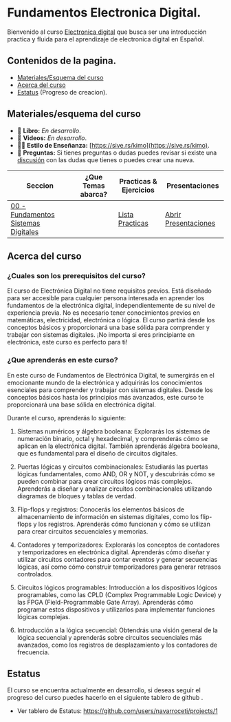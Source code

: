 # Fundamentos Electronica Digital.

Bienvenido al curso [Electronica digital]() que busca ser una introducción practica y fluida para el aprendizaje de electronica digital en Español.

## Contenidos de la pagina.

* [Materiales/Esquema del curso]()
* [Acerca del curso]()
* [Estatus]() (Progreso de creacion).


## Materiales/esquema del curso

* 📖 **Libro:** *En desarrollo*.
* 🎥 **Videos:** *En desarrollo*.
* 🏃‍♂️ **Estilo de Enseñanza:** [https://sive.rs/kimo](https://sive.rs/kimo).
* 🤔 **Preguntas:** Si tienes preguntas o dudas puedes revisar si existe una [discusión](https://github.com/navarroceti/electronica_digital/discussions) con las dudas que tienes o puedes crear una nueva.

| **Seccion** | **¿Que Temas abarca?** | **Practicas & Ejercicios** | **Presentaciones** |
| ----- | ----- | ----- | ----- |
| [00 - Fundamentos Sistemas Digitales]() |  | [Lista Practicas]() | [Abrir Presentaciones]() |


## Acerca del curso

### ¿Cuales son los prerequisitos del curso?

El curso de Electrónica Digital no tiene requisitos previos. Está diseñado para ser accesible para cualquier persona interesada en aprender los fundamentos de la electrónica digital, independientemente de su nivel de experiencia previa. No es necesario tener conocimientos previos en matemáticas, electricidad, electrónica o lógica. El curso partirá desde los conceptos básicos y proporcionará una base sólida para comprender y trabajar con sistemas digitales. ¡No importa si eres principiante en electrónica, este curso es perfecto para ti!

### ¿Que aprenderás en este curso?

En este curso de Fundamentos de Electrónica Digital, te sumergirás en el emocionante mundo de la electrónica y adquirirás los conocimientos esenciales para comprender y trabajar con sistemas digitales. Desde los conceptos básicos hasta los principios más avanzados, este curso te proporcionará una base sólida en electrónica digital.

Durante el curso, aprenderás lo siguiente:

1. Sistemas numéricos y álgebra booleana: Explorarás los sistemas de numeración binario, octal y hexadecimal, y comprenderás cómo se aplican en la electrónica digital. También aprenderás álgebra booleana, que es fundamental para el diseño de circuitos digitales.

2. Puertas lógicas y circuitos combinacionales: Estudiarás las puertas lógicas fundamentales, como AND, OR y NOT, y descubrirás cómo se pueden combinar para crear circuitos lógicos más complejos. Aprenderás a diseñar y analizar circuitos combinacionales utilizando diagramas de bloques y tablas de verdad.

3. Flip-flops y registros: Conocerás los elementos básicos de almacenamiento de información en sistemas digitales, como los flip-flops y los registros. Aprenderás cómo funcionan y cómo se utilizan para crear circuitos secuenciales y memorias.

4. Contadores y temporizadores: Explorarás los conceptos de contadores y temporizadores en electrónica digital. Aprenderás cómo diseñar y utilizar circuitos contadores para contar eventos y generar secuencias lógicas, así como cómo construir temporizadores para generar retrasos controlados.

5. Circuitos lógicos programables: Introducción a los dispositivos lógicos programables, como las CPLD (Complex Programmable Logic Device) y las FPGA (Field-Programmable Gate Array). Aprenderás cómo programar estos dispositivos y utilizarlos para implementar funciones lógicas complejas.

6. Introducción a la lógica secuencial: Obtendrás una visión general de la lógica secuencial y aprenderás sobre circuitos secuenciales más avanzados, como los registros de desplazamiento y los contadores de frecuencia.

## Estatus

El curso se encuentra actualmente en desarrollo, si deseas seguir el progreso del curso puedes hacerlo en el siguiente tablero de github .
- Ver tablero de Estatus: https://github.com/users/navarroceti/projects/1